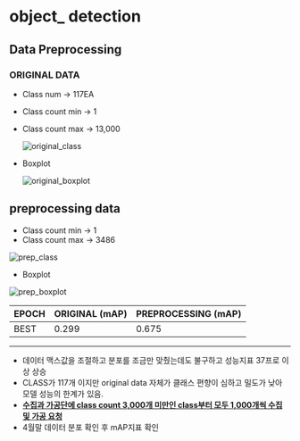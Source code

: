# object_ detection

## Data Preprocessing

### ORIGINAL DATA

- Class num -> 117EA

- Class count min -> 1

- Class count max -> 13,000

    ![original_class](https://github.com/Ztrillion/object_detection/tree/master/plots/original_class.png)

- Boxplot

  ![original_boxplot](https://github.com/Ztrillion/object_detection/tree/master/plots/original_boxplot.png)



## preprocessing data

- Class count min -> 1
- Class count max -> 3486

![prep_class](https://github.com/Ztrillion/object_detection/tree/master/plots/prep_class.png)

- Boxplot

![prep_boxplot](https://github.com/Ztrillion/object_detection/tree/master/plots/prep_boxplot.png)

| EPOCH | ORIGINAL (mAP) | PREPROCESSING (mAP) |
| ----- | -------------- | ------------------- |
| BEST  | 0.299          | 0.675               |

---

- 데이터 맥스값을 조절하고 분포를 조금만 맞췄는데도 불구하고 성능지표 37프로 이상 상승
- CLASS가 117개 이지만 original data 자체가 클래스 편향이 심하고 밀도가 낮아 모델 성능의 한계가 있음. 
- **<u>수집과 가공단에 class count 3,000개 미만인 class부터 모두 1,000개씩 수집 및 가공 요청</u>**
- 4월말 데이터 분포 확인 후 mAP지표 확인
